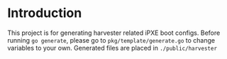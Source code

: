 # Introduction

This project is for generating harvester related iPXE boot configs. Before running `go generate`, please go to `pkg/template/generate.go` to change variables to your own.  Generated files are placed in `./public/harvester`